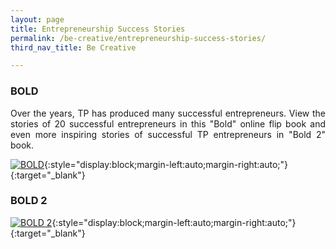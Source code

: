 ```yaml
---
layout: page
title: Entrepreneurship Success Stories
permalink: /be-creative/entrepreneurship-success-stories/
third_nav_title: Be Creative

---
```

### BOLD ###
<div style="text-align: justify">
    <p>
Over the years, TP has produced many successful entrepreneurs. View the stories of 20 successful entrepreneurs in this "Bold" online flip book and even more inspiring stories of successful TP entrepreneurs in "Bold 2" book. 
          </p>
</div>      

[![BOLD]({{site.baseurl}}/images/BOLD.jpg)](https://www.tp.edu.sg/content/dam/tp-web/files/flipbook/BOLD/index.html){:style="display:block;margin-left:auto;margin-right:auto;"}{:target="_blank"}

### BOLD 2
[![BOLD 2]({{site.baseurl}}/images/BOLD2.jpg)](https://www.tp.edu.sg/content/dam/tp-web/files/flipbook/BOLD2/index.html){:style="display:block;margin-left:auto;margin-right:auto;"}{:target="_blank"}
